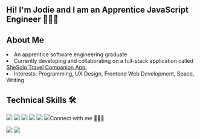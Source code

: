<h2>Hi! I'm Jodie and I am an Apprentice JavaScript Engineer 👩🏾‍💻</h2>
<h2>About Me</h2>
<li>An apprentice software engineering graduate</li>
<li>Currently developing and collaborating on a full-stack application called <a href="https://github.com/justjodie98/SheSolo-Travel-Companion-App"> SheSolo Travel Companion App.</a></li>
<li>Interests: Programming, UX Design, Frontend Web Development, Space, Writing</li>

<h2>Technical Skills 🛠</h2>

<img src="https://img.shields.io/badge/html5-%23E34F26.svg?style=for-the-badge&logo=html5&logoColor=white">
<img src="https://img.shields.io/badge/css3-%231572B6.svg?style=for-the-badge&logo=css3&logoColor=white">
<img src="https://img.shields.io/badge/react-%2320232a.svg?style=for-the-badge&logo=react&logoColor=%2361DAFB">
<img src="https://img.shields.io/badge/javascript-%23323330.svg?style=for-the-badge&logo=javascript&logoColor=%23F7DF1E">
<img src="https://img.shields.io/badge/git-%23F05033.svg?style=for-the-badge&logo=git&logoColor=white">
<img src="https://img.shields.io/badge/figma-%23F24E1E.svg?style=for-the-badge&logo=figma&logoColor=white"
 
<h2>Connect with me 🙋🏾‍♀️</h2> 

<a href="https://www.linkedin.com/in/jodie-koffi-88618914a/"><img src= "https://img.shields.io/badge/LinkedIn-0077B5?style=for-the-badge&logo=linkedin&logoColor=white"></a>
<a href="https://jodiek.medium.com/"><img src="https://img.shields.io/badge/Medium-12100E?style=for-the-badge&logo=medium&logoColor=white"></a>
